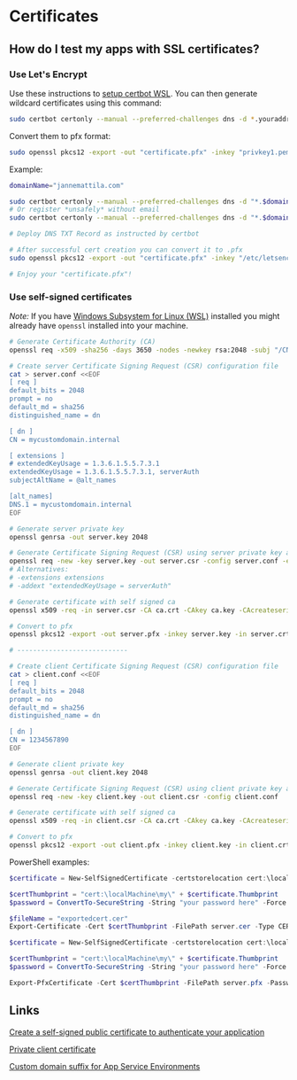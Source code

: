 # Certificates

## How do I test my apps with SSL certificates?

### Use Let's Encrypt

Use these instructions to [setup certbot WSL](https://gist.github.com/bluearth/aebde23076e8a15981886a616cac81ba).
You can then generate wildcard certificates using this command:

```bash
sudo certbot certonly --manual --preferred-challenges dns -d *.youraddresshere.com
```

Convert them to pfx format:

```bash
sudo openssl pkcs12 -export -out "certificate.pfx" -inkey "privkey1.pem" -in "cert1.pem"
```

Example:

```bash
domainName="jannemattila.com"

sudo certbot certonly --manual --preferred-challenges dns -d "*.$domainName"
# Or register *unsafely* without email
sudo certbot certonly --manual --preferred-challenges dns -d "*.$domainName" --register-unsafely-without-email

# Deploy DNS TXT Record as instructed by certbot

# After successful cert creation you can convert it to .pfx
sudo openssl pkcs12 -export -out "certificate.pfx" -inkey "/etc/letsencrypt/live/$domainName/privkey.pem" -in "/etc/letsencrypt/live/$domainName/fullchain.pem"

# Enjoy your "certificate.pfx"!
```

### Use self-signed certificates

*Note:* If you have [Windows Subsystem for Linux (WSL)](https://docs.microsoft.com/en-us/windows/wsl/install-win10)
installed you might already have `openssl` installed into your machine.

```bash
# Generate Certificate Authority (CA)
openssl req -x509 -sha256 -days 3650 -nodes -newkey rsa:2048 -subj "/CN=demos" -keyout ca.key -out ca.crt

# Create server Certificate Signing Request (CSR) configuration file
cat > server.conf <<EOF
[ req ]
default_bits = 2048
prompt = no
default_md = sha256
distinguished_name = dn

[ dn ]
CN = mycustomdomain.internal

[ extensions ]
# extendedKeyUsage = 1.3.6.1.5.5.7.3.1
extendedKeyUsage = 1.3.6.1.5.5.7.3.1, serverAuth
subjectAltName = @alt_names

[alt_names]
DNS.1 = mycustomdomain.internal
EOF

# Generate server private key
openssl genrsa -out server.key 2048

# Generate Certificate Signing Request (CSR) using server private key and configuration file
openssl req -new -key server.key -out server.csr -config server.conf -extensions extensions
# Alternatives:
# -extensions extensions
# -addext "extendedKeyUsage = serverAuth"

# Generate certificate with self signed ca
openssl x509 -req -in server.csr -CA ca.crt -CAkey ca.key -CAcreateserial -out server.crt -days 3650 -sha256

# Convert to pfx
openssl pkcs12 -export -out server.pfx -inkey server.key -in server.crt -certfile ca.crt

# ----------------------------

# Create client Certificate Signing Request (CSR) configuration file
cat > client.conf <<EOF
[ req ]
default_bits = 2048
prompt = no
default_md = sha256
distinguished_name = dn

[ dn ]
CN = 1234567890
EOF

# Generate client private key
openssl genrsa -out client.key 2048

# Generate Certificate Signing Request (CSR) using client private key and configuration file
openssl req -new -key client.key -out client.csr -config client.conf

# Generate certificate with self signed ca
openssl x509 -req -in client.csr -CA ca.crt -CAkey ca.key -CAcreateserial -out client.crt -days 3650 -sha256

# Convert to pfx
openssl pkcs12 -export -out client.pfx -inkey client.key -in client.crt -certfile ca.crt
```

PowerShell examples:

```powershell
$certificate = New-SelfSignedCertificate -certstorelocation cert:\localmachine\my -dnsname "*.mycustomdomain.internal","*.scm.mycustomdomain.internal"

$certThumbprint = "cert:\localMachine\my\" + $certificate.Thumbprint
$password = ConvertTo-SecureString -String "your password here" -Force -AsPlainText

$fileName = "exportedcert.cer"
Export-Certificate -Cert $certThumbprint -FilePath server.cer -Type CERT
```

```powershell
$certificate = New-SelfSignedCertificate -certstorelocation cert:\localmachine\my -dnsname "mycustomdomain.internal"

$certThumbprint = "cert:\localMachine\my\" + $certificate.Thumbprint
$password = ConvertTo-SecureString -String "your password here" -Force -AsPlainText

Export-PfxCertificate -Cert $certThumbprint -FilePath server.pfx -Password $password
```

## Links

[Create a self-signed public certificate to authenticate your application](https://learn.microsoft.com/en-us/azure/active-directory/develop/howto-create-self-signed-certificate)

[Private client certificate](https://learn.microsoft.com/en-us/azure/app-service/environment/certificates#private-client-certificate)

[Custom domain suffix for App Service Environments](https://learn.microsoft.com/en-us/azure/app-service/environment/how-to-custom-domain-suffix)